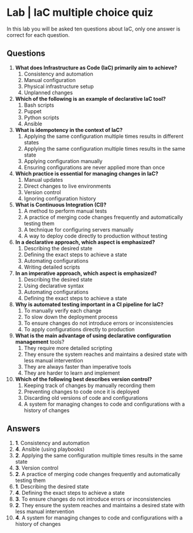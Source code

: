 # Lab | IaC multiple choice quiz

In this lab you will be asked ten questions about IaC, only one answer is
correct for each question.

## Questions

1. **What does Infrastructure as Code (IaC) primarily aim to achieve?**
    1. Consistency and automation
    2. Manual configuration
    3. Physical infrastructure setup
    4. Unplanned changes
2. **Which of the following is an example of declarative IaC tool?**
    1. Bash scripts
    2. Puppet
    3. Python scripts
    4. Ansible
3. **What is idempotency in the context of IaC?**
    1. Applying the same configuration multiple times results in different
       states
    2. Applying the same configuration multiple times results in the same state
    3. Applying configuration manually
    4. Ensuring configurations are never applied more than once
4. **Which practice is essential for managing changes in IaC?**
    1. Manual updates
    2. Direct changes to live environments
    3. Version control
    4. Ignoring configuration history
5. **What is Continuous Integration (CI)?**
    1. A method to perform manual tests
    2. A practice of merging code changes frequently and automatically testing
       them
    3. A technique for configuring servers manually
    4. A way to deploy code directly to production without testing
6. **In a declarative approach, which aspect is emphasized?**
    1. Describing the desired state
    2. Defining the exact steps to achieve a state
    3. Automating configurations
    4. Writing detailed scripts
7. **In an imperative approach, which aspect is emphasized?**
    1. Describing the desired state
    2. Using declarative syntax
    3. Automating configurations
    4. Defining the exact steps to achieve a state
8. **Why is automated testing important in a CI pipeline for IaC?**
    1. To manually verify each change
    2. To slow down the deployment process
    3. To ensure changes do not introduce errors or inconsistencies
    4. To apply configurations directly to production
9. **What is the main advantage of using declarative configuration management**
   tools?
    1. They require more detailed scripting
    2. They ensure the system reaches and maintains a desired state with less
       manual intervention
    3. They are always faster than imperative tools
    4. They are harder to learn and implement
10. **Which of the following best describes version control?**
    1. Keeping track of changes by manually recording them
    2. Preventing changes to code once it is deployed
    3. Discarding old versions of code and configurations
    4. A system for managing changes to code and configurations with a history
       of changes

## Answers

1. **1**. Consistency and automation
2. **4**. Ansible (using playbooks)
3. **2**. Applying the same configuration multiple times results in the same
   state
4. **3**. Version control
5. **2**. A practice of merging code changes frequently and automatically
   testing them
6. **1**. Describing the desired state
7. **4**. Defining the exact steps to achieve a state
8. **3**. To ensure changes do not introduce errors or inconsistencies
9. **2**. They ensure the system reaches and maintains a desired state with
   less manual intervention
10. **4**. A system for managing changes to code and configurations with a
    history of changes
